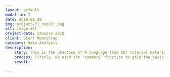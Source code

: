 ```yaml
---
layout: default
modal-id: 1
date: 2018-01-29
img: project/P1_result.png
alt: image-alt
project-date: January 2018
client: Start Bootstrap
category: Data Analysis
description:
    story: This is the practice of R language from QUT tutorial materials. I made this to record my learning process. <br/>We used the data set which represents the rent prices of different types of houses in the Brisbane area. <img src="img/project/P1_data.png" class="img-responsive img-centered" alt="image-alt">
    process: Firstly, we used the 'summary' function to gain the basic idea of the data set.<img src="img/project/P1_process1.png" class="img-responsive img-centered" alt="image-alt"> Then, try to use the 'aggregate' function to find out the 'mean' of each types of houses. <img src="img/project/P1_process2.png" class="img-responsive img-centered" alt="image-alt"> Finally, use 'barplot' function to generate a bar chart.<img src="img/project/P1_process3.png" class="img-responsive img-centered" alt="image-alt"> 
    result: 
    
---
```

